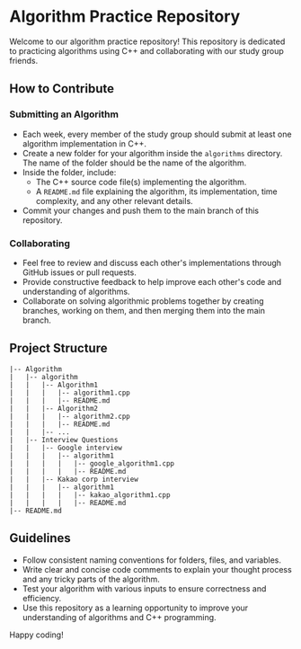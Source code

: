 
# Algorithm Practice Repository

Welcome to our algorithm practice repository! This repository is dedicated to practicing algorithms using C++ and collaborating with our study group friends.

## How to Contribute

### Submitting an Algorithm
- Each week, every member of the study group should submit at least one algorithm implementation in C++.
- Create a new folder for your algorithm inside the `algorithms` directory. The name of the folder should be the name of the algorithm.
- Inside the folder, include:
  - The C++ source code file(s) implementing the algorithm.
  - A `README.md` file explaining the algorithm, its implementation, time complexity, and any other relevant details.
- Commit your changes and push them to the main branch of this repository.

### Collaborating
- Feel free to review and discuss each other's implementations through GitHub issues or pull requests.
- Provide constructive feedback to help improve each other's code and understanding of algorithms.
- Collaborate on solving algorithmic problems together by creating branches, working on them, and then merging them into the main branch.

## Project Structure

```
|-- Algorithm
|   |-- algorithm
|   |   |-- Algorithm1
|   |   |   |-- algorithm1.cpp
|   |   |   |-- README.md
|   |   |-- Algorithm2
|   |   |   |-- algorithm2.cpp
|   |   |   |-- README.md
|   |   |-- ...
|   |-- Interview Questions
|   |   |-- Google interview
|   |   |   |-- algorithm1
|   |   |   |   |-- google_algorithm1.cpp
|   |   |   |   |-- README.md
|   |   |-- Kakao corp interview
|   |   |   |-- algorithm1
|   |   |   |   |-- kakao_algorithm1.cpp
|   |   |   |   |-- README.md
|-- README.md

```

## Guidelines
- Follow consistent naming conventions for folders, files, and variables.
- Write clear and concise code comments to explain your thought process and any tricky parts of the algorithm.
- Test your algorithm with various inputs to ensure correctness and efficiency.
- Use this repository as a learning opportunity to improve your understanding of algorithms and C++ programming.

Happy coding!